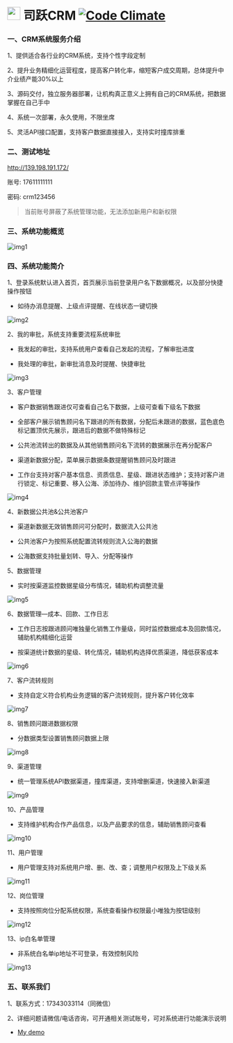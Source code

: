 # <img src="https://github.com/qincrm/crm/raw/main/resources/logo.png" height="30px"/> 司跃CRM [![Code Climate][codeclimate-img-url]][codeclimate-url]

[codeclimate-img-url]: https://codeclimate.com/github/qincrm/crm.svg
[codeclimate-url]: https://codeclimate.com/github/qincrm/crm

### 一、CRM系统服务介绍

1、提供适合各行业的CRM系统，支持个性字段定制

2、提升业务精细化运营程度，提高客户转化率，缩短客户成交周期，总体提升中介业绩产能30%以上  

3、源码交付，独立服务器部署，让机构真正意义上拥有自己的CRM系统，把数据掌握在自己手中  

4、系统一次部署，永久使用，不限坐席  

5、灵活API接口配置，支持客户数据直接接入，支持实时撞库排重  

### 二、测试地址

http://139.198.191.172/

账号: 17611111111

密码: crm123456

> 当前账号屏蔽了系统管理功能，无法添加新用户和新权限

### 三、系统功能概览
 
 ![img1]

[img1]: https://github.com/qincrm/crm/raw/main/resources/1.png 

### 四、系统功能简介

1、登录系统默认进入首页，首页展示当前登录用户名下数据概况，以及部分快捷操作按钮

* 如待办消息提醒、上级点评提醒、在线状态一键切换
 
![img2]

[img2]: https://github.com/qincrm/crm/raw/main/resources/2.png 

2、我的审批，系统支持重要流程系统审批  

* 我发起的审批，支持系统用户查看自己发起的流程，了解审批进度

* 我处理的审批，新审批消息及时提醒、快捷审批

![img3]

[img3]: https://github.com/qincrm/crm/raw/main/resources/3.png 

3、客户管理

* 客户数据销售跟进仅可查看自己名下数据，上级可查看下级名下数据

* 全部客户展示销售顾问名下跟进的所有数据，分配后未跟进的数据，蓝色底色标记置顶优先展示，跟进后的数据不做特殊标记

* 公共池流转出的数据及从其他销售顾问名下流转的数据展示在再分配客户

* 渠道新数据分配，菜单展示数据条数提醒销售顾问及时跟进

* 工作台支持对客户基本信息、资质信息、星级、跟进状态维护；支持对客户进行锁定、标记重要、移入公海、添加待办、维护回款主管点评等操作

![img4]

[img4]: https://github.com/qincrm/crm/raw/main/resources/4.png 

4、新数据公共池&公共池客户

* 渠道新数据无效销售顾问可分配时，数据流入公共池

* 公共池客户为按照系统配置流转规则流入公海的数据

* 公海数据支持批量划转、导入、分配等操作

5、数据管理

* 实时按渠道监控数据星级分布情况，辅助机构调整流量

![img5]

[img5]: https://github.com/qincrm/crm/raw/main/resources/5.png 

6、数据管理—成本、回款、工作日志

* 工作日志按跟进顾问唯独量化销售工作量级，同时监控数据成本及回款情况，辅助机构精细化运营

* 按渠道统计数据的星级、转化情况，辅助机构选择优质渠道，降低获客成本

![img6]

[img6]: https://github.com/qincrm/crm/raw/main/resources/6.png 

7、客户流转规则

* 支持自定义符合机构业务逻辑的客户流转规则，提升客户转化效率

![img7]

[img7]: https://github.com/qincrm/crm/raw/main/resources/7.png 

8、销售顾问跟进数据权限

* 分数据类型设置销售顾问数据上限

![img8]

[img8]: https://github.com/qincrm/crm/raw/main/resources/8.png 

9、渠道管理

* 统一管理系统API数据渠道，撞库渠道，支持增删渠道，快速接入新渠道

![img9]

[img9]: https://github.com/qincrm/crm/raw/main/resources/9.png 

10、产品管理

* 支持维护机构合作产品信息，以及产品要求的信息，辅助销售顾问查看

![img10]

[img10]: https://github.com/qincrm/crm/raw/main/resources/10.png 

11、用户管理

* 用户管理支持对系统用户增、删、改、查；调整用户权限及上下级关系

![img11]

[img11]: https://github.com/qincrm/crm/raw/main/resources/11.png 

12、岗位管理

* 支持按照岗位分配系统权限，系统查看操作权限最小唯独为按钮级别

![img12]

[img12]: https://github.com/qincrm/crm/raw/main/resources/12.png 

13、ip白名单管理

* 非系统白名单ip地址不可登录，有效控制风险

![img13]

[img13]: https://github.com/qincrm/crm/raw/main/resources/13.png 

### 五、联系我们

1、联系方式：17343033114（同微信）

2、详细问题请微信/电话咨询，可开通相关测试账号，可对系统进行功能演示说明

- [My demo](https://yourusername.github.io)
